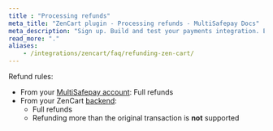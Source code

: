 ```yaml
---
title : "Processing refunds"
meta_title: "ZenCart plugin - Processing refunds - MultiSafepay Docs"
meta_description: "Sign up. Build and test your payments integration. Explore our products and services. Use our API Reference, SDKs, and wrappers. Get support."
read_more: "."
aliases: 
    - /integrations/zencart/faq/refunding-zen-cart/
---
```

Refund rules:

- From your [MultiSafepay account](/account/multisafepay-account/processing-refunds/): Full refunds 
- From your ZenCart [backend](/getting-started/glossary/#backend):  
    - Full refunds 
    - Refunding more than the original transaction is **not** supported

